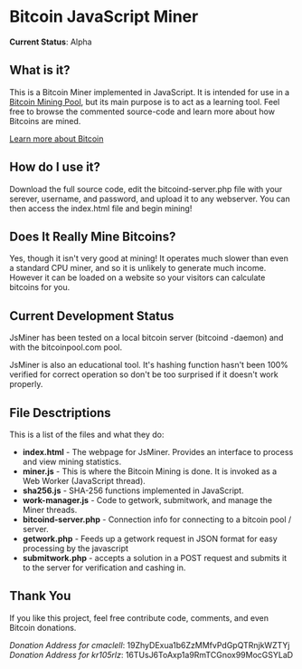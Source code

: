 Bitcoin JavaScript Miner
========================

**Current Status**: Alpha


What is it?
-----------

This is a Bitcoin Miner implemented in JavaScript. It is intended for use
in a [Bitcoin Mining Pool](https://en.bitcoin.it/wiki/Pooled_mining), but
its main purpose is to act as a learning tool. Feel free to browse the commented source-code
and learn more about how Bitcoins are mined.

[Learn more about Bitcoin](http://www.bitcoin.org/ "Bitcoin")


How do I use it?
----------------

Download the full source code, edit the bitcoind-server.php file with your serever, username, and password, and upload it to any webserver. You can then
access the index.html file and begin mining!


Does It Really Mine Bitcoins?
-----------------------------

Yes, though it isn't very good at mining! It operates much slower
than even a standard CPU miner, and so it is unlikely to generate much income. However it can be loaded on a website so your visitors can calculate bitcoins for you.


Current Development Status
--------------------------

JsMiner has been tested on a local bitcoin server (bitcoind -daemon) and with the bitcoinpool.com pool.

JsMiner is also an educational tool. It's hashing function hasn't been  100% verified for correct operation so don't be too surprised if it doesn't work properly.

File Desctriptions
------------------

This is a list of the files and what they do:

* **index.html** - The webpage for JsMiner. Provides an interface to process and view mining statistics.
* **miner.js** - This is where the Bitcoin Mining is done. It is invoked as a Web Worker (JavaScript thread).
* **sha256.js** - SHA-256 functions implemented in JavaScript.
* **work-manager.js** - Code to getwork, submitwork, and manage the Miner threads.
* **bitcoind-server.php** - Connection info for connecting to a bitcoin pool / server.
* **getwork.php** - Feeds up a getwork request in JSON format for easy processing by the javascript
* **submitwork.php** - accepts a solution in a POST request and submits it to the server for verification and cashing in.


Thank You
---------

If you like this project, feel free contribute code, comments, and even Bitcoin donations.

*Donation Address for cmaclell*: 19ZhyDExua1b6ZzMMfvPdGpQTRnjkWZTYj
*Donation Address for kr105rlz*: 16TUsJ6ToAxp1a9RmTCGnox99MocGSYLaD

